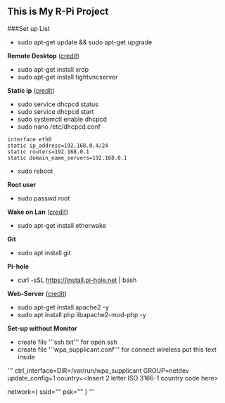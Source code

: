 ## This is My R-Pi Project

###Set up List
- sudo apt-get update && sudo apt-get upgrade

**Remote Desktop** ([credit](https://www.youtube.com/watch?v=0I5DYtx2WKQ))
- sudo apt-get install xrdp            
- sudo apt-get install tightvncserver

**Static ip** ([credit](https://www.ionos.com/digitalguide/server/configuration/provide-raspberry-pi-with-a-static-ip-address/))
- sudo service dhcpcd status
- sudo service dhcpcd start
- sudo systemctl enable dhcpcd
- sudo nano /etc/dhcpcd.conf
```
interface eth0
static ip_address=192.168.0.4/24
static routers=192.168.0.1
static domain_name_servers=192.168.0.1
```
- sudo reboot

**Root user**
- sudo passwd root

**Wake on Lan** ([credit](https://notenoughtech.com/raspberry-pi/use-raspberry-pi-wol/))
- sudo apt-get install etherwake

**Git**
- sudo apt install git

**Pi-hole**
- curl -sSL https://install.pi-hole.net | bash

**Web-Server** ([credit](https://www.raspberrypi.org/documentation/remote-access/web-server/apache.md))
- sudo apt-get install apache2 -y
- sudo apt install php libapache2-mod-php -y

**Set-up without Monitor**
- create file '''ssh.txt''' for open ssh
- create file '''wpa_supplicant.conf''' for connect wireless
 put this text inside
 
 '''
 ctrl_interface=DIR=/var/run/wpa_supplicant GROUP=netdev
update_config=1
country=<Insert 2 letter ISO 3166-1 country code here>

network={
 ssid="<Name of your wireless LAN>"
 psk="<Password for your wireless LAN>"
}
 '''




